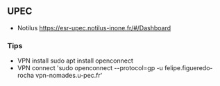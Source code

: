 ## UPEC
- Notilus https://esr-upec.notilus-inone.fr/#/Dashboard

### Tips
- VPN install sudo apt install openconnect
- VPN connect 'sudo openconnect --protocol=gp -u felipe.figueredo-rocha vpn-nomades.u-pec.fr'

